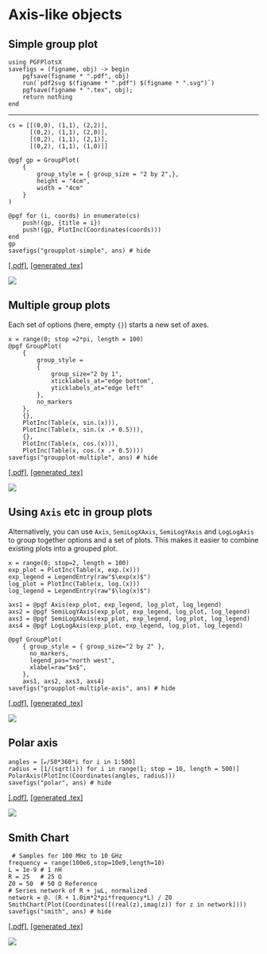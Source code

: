 # Axis-like objects

## Simple group plot

```@setup pgf
using PGFPlotsX
savefigs = (figname, obj) -> begin
    pgfsave(figname * ".pdf", obj)
    run(`pdf2svg $(figname * ".pdf") $(figname * ".svg")`)
    pgfsave(figname * ".tex", obj);
    return nothing
end
```
------------------------

```@example pgf
cs = [[(0,0), (1,1), (2,2)],
      [(0,2), (1,1), (2,0)],
      [(0,2), (1,1), (2,1)],
      [(0,2), (1,1), (1,0)]]

@pgf gp = GroupPlot(
    {
        group_style = { group_size = "2 by 2",},
        height = "4cm",
        width = "4cm"
    }
)

@pgf for (i, coords) in enumerate(cs)
    push!(gp, {title = i})
    push!(gp, PlotInc(Coordinates(coords)))
end
gp
savefigs("groupplot-simple", ans) # hide
```

[\[.pdf\]](groupplot-simple.pdf), [\[generated .tex\]](groupplot-simple.tex)

![](groupplot-simple.svg)

## Multiple group plots

Each set of options (here, empty `{}`) starts a new set of axes.

```@example pgf
x = range(0; stop =2*pi, length = 100)
@pgf GroupPlot(
    {
        group_style =
        {
            group_size="2 by 1",
            xticklabels_at="edge bottom",
            yticklabels_at="edge left"
        },
        no_markers
    },
    {},
    PlotInc(Table(x, sin.(x))),
    PlotInc(Table(x, sin.(x .+ 0.5))),
    {},
    PlotInc(Table(x, cos.(x))),
    PlotInc(Table(x, cos.(x .+ 0.5))))
savefigs("groupplot-multiple", ans) # hide
```

[\[.pdf\]](groupplot-multiple.pdf), [\[generated .tex\]](groupplot-multiple.tex)

![](groupplot-multiple.svg)

## Using `Axis` etc in group plots

Alternatively, you can use `Axis`, `SemiLogXAxis`, `SemiLogYAxis` and `LogLogAxis` to group together options and a set of plots. This makes it easier to combine existing plots into a grouped plot.

```@example pgf
x = range(0; stop=2, length = 100)
exp_plot = PlotInc(Table(x, exp.(x)))
exp_legend = LegendEntry(raw"$\exp(x)$")
log_plot = PlotInc(Table(x, log.(x)))
log_legend = LegendEntry(raw"$\log(x)$")

axs1 = @pgf Axis(exp_plot, exp_legend, log_plot, log_legend)
axs2 = @pgf SemiLogYAxis(exp_plot, exp_legend, log_plot, log_legend)
axs3 = @pgf SemiLogXAxis(exp_plot, exp_legend, log_plot, log_legend)
axs4 = @pgf LogLogAxis(exp_plot, exp_legend, log_plot, log_legend)

@pgf GroupPlot(
    { group_style = { group_size="2 by 2" },
      no_markers,
      legend_pos="north west",
      xlabel=raw"$x$",
    },
    axs1, axs2, axs3, axs4)
savefigs("groupplot-multiple-axis", ans) # hide
```

[\[.pdf\]](groupplot-multiple-axis.pdf), [\[generated .tex\]](groupplot-multiple-axis.tex)

![](groupplot-multiple-axis.svg)

## Polar axis

```@example pgf
angles = [ℯ/50*360*i for i in 1:500]
radius = [1/(sqrt(i)) for i in range(1; stop = 10, length = 500)]
PolarAxis(PlotInc(Coordinates(angles, radius)))
savefigs("polar", ans) # hide
```

[\[.pdf\]](polar.pdf), [\[generated .tex\]](polar.tex)

![](polar.svg)

## Smith Chart

```@example pgf
 # Samples for 100 MHz to 10 GHz
frequency = range(100e6,stop=10e9,length=10)
L = 1e-9 # 1 nH
R = 25   # 25 Ω
Z0 = 50  # 50 Ω Reference
# Series network of R + jωL, normalized
network = @. (R + 1.0im*2*pi*frequency*L) / Z0
SmithChart(Plot(Coordinates([(real(z),imag(z)) for z in network])))
savefigs("smith", ans) # hide
```

[\[.pdf\]](smith.pdf), [\[generated .tex\]](smith.tex)

![](smith.svg)
